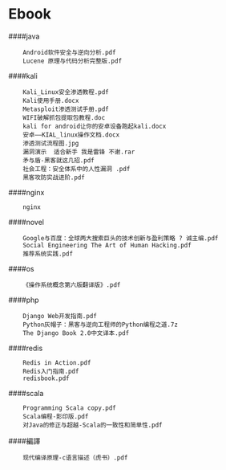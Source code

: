 Ebook
====

####java

		Android软件安全与逆向分析.pdf
		Lucene 原理与代码分析完整版.pdf

####kali

		Kali_Linux安全渗透教程.pdf
		Kali使用手册.docx
		Metasploit渗透测试手册.pdf
		WIFI破解抓包提取包教程.doc
		kali for android让你的安卓设备跑起kali.docx
		安卓——KIAL_linux操作文档.docx
		渗透测试流程图.jpg
		漏洞演示  适合新手 我是雷锋 不谢.rar
		矛与盾-黑客就这几招.pdf
		社会工程：安全体系中的人性漏洞 .pdf
		黑客攻防实战进阶.pdf

####nginx

		nginx

####novel
		
		Google与百度：全球两大搜索巨头的技术创新与盈利策略 ? 诚主编.pdf
		Social Engineering The Art of Human Hacking.pdf
		推荐系统实践.pdf

####os

		《操作系统概念第六版翻译版》.pdf

####php

		Django Web开发指南.pdf
		Python灰帽子：黑客与逆向工程师的Python编程之道.7z
		The Django Book 2.0中文译本.pdf

####redis

		Redis in Action.pdf
		Redis入门指南.pdf
		redisbook.pdf

####scala

		Programming Scala copy.pdf
		Scala编程-影印版.pdf
		对Java的修正与超越-Scala的一致性和简单性.pdf

####編譯

		现代编译原理-c语言描述（虎书）.pdf
